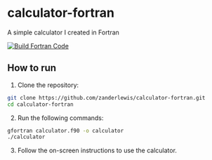 # calculator-fortran
A simple calculator I created in Fortran

[![Build Fortran Code](https://github.com/zanderlewis/calculator-fortran/actions/workflows/build.yml/badge.svg)](https://github.com/zanderlewis/calculator-fortran/actions/workflows/build.yml)

## How to run
1. Clone the repository:
```bash
git clone https://github.com/zanderlewis/calculator-fortran.git
cd calculator-fortran
```
2. Run the following commands:
```bash
gfortran calculator.f90 -o calculator
./calculator
```
3. Follow the on-screen instructions to use the calculator.
